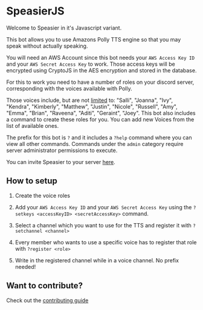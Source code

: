 # SpeasierJS

Welcome to Speasier in it's Javascript variant. 

This bot allows you to use Amazons Polly TTS engine so that you may speak without actually speaking.

You will need an AWS Account since this bot needs your `AWS Access Key ID` and your `AWS Secret Access Key` to work. Those access
keys will be encrypted using CryptoJS in the AES encryption and stored in the database.

For this to work you need to have a number of roles on your discord server, corresponding with the voices available with Polly.

Those voices include, but are not [limited](https://docs.aws.amazon.com/polly/latest/dg/voicelist.html) to: "Salli", "Joanna", "Ivy", "Kendra", "Kimberly", "Matthew", "Justin", "Nicole", "Russell", "Amy", "Emma", "Brian", "Raveena", "Aditi", "Geraint", "Joey". This bot also includes a command to create these roles for you. You can add new Voices from the list of available ones.

The prefix for this bot is `?` and it includes a `?help` command where you can view all other commands. Commands under the `admin` category require server administrator permissions to execute.

You can invite Speasier to your server [here][invite].

## How to setup

1. Create the voice roles

2. Add your `AWS Access Key ID` and your `AWS Secret Access Key` using the `?setkeys <accessKeyID> <secretAccessKey>` command.

3. Select a channel which you want to use for the TTS and register it with `?setchannel <channel>`

4. Every member who wants to use a specific voice has to register that role with `?register <role>`

5. Write in the registered channel while in a voice channel. No prefix needed!

## Want to contribute?

Check out the [contributing guide][contributing]

[contributing]: CONTRIBUTING.md
[invite]: https://discord.com/api/oauth2/authorize?client_id=766259584040960001&permissions=271608896&scope=bot%20applications.commands